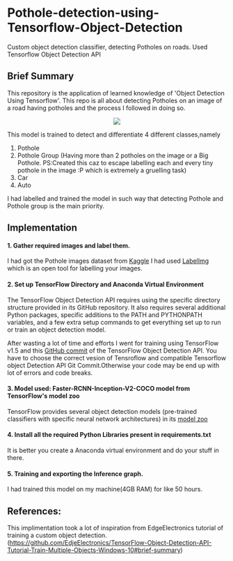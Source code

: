 # Pothole-detection-using-Tensorflow-Object-Detection
Custom object detection classifier, detecting Potholes on roads. Used Tensorflow Object Detection API

## Brief Summary
This repository is the application of learned knowledge of 'Object Detection Using Tensorflow'.
This repo is all about detecting Potholes on an image of a road having potholes and the process I followed in doing so.


<p align="center">
  <img src="pothole_testImages/432_out.JPG">
</p>

This model is trained to detect and differentiate 4 different classes,namely
1. Pothole
2. Pothole Group (Having more than 2 potholes on the image or a Big Pothole. PS:Created this caz to escape labelling each and every tiny pothole in the image :P which is extremely a gruelling task)
3. Car
4. Auto

I had labelled and trained the model in such way that detecting Pothole and Pothole group is the main priority.

## Implementation
#### 1. Gather required images and label them.
I had got the Pothole images dataset from [Kaggle](https://www.kaggle.com/sachinpatel21/starter-code-to-view-dataset-images/data)
I had used [LabelImg](https://github.com/tzutalin/labelImg) which is an open tool for labelling your images.
#### 2. Set up TensorFlow Directory and Anaconda Virtual Environment
The TensorFlow Object Detection API requires using the specific directory structure provided in its GitHub repository. It also requires several additional Python packages, specific additions to the PATH and PYTHONPATH variables, and a few extra setup commands to get everything set up to run or train an object detection model.

After wasting a lot of time and efforts I went for training using TensorFlow v1.5 and this [GitHub commit](https://github.com/tensorflow/models/tree/079d67d9a0b3407e8d074a200780f3835413ef99) of the TensorFlow Object Detection API.
You have to choose the correct vesion of Tensroflow and compatible Tensorflow object Detection API Git Commit.Otherwise your code may be end up with lot of errors and code breaks.

#### 3. Model used: Faster-RCNN-Inception-V2-COCO model from TensorFlow's model zoo
TensorFlow provides several object detection models (pre-trained classifiers with specific neural network architectures) in its [model zoo](https://github.com/tensorflow/models/blob/master/research/object_detection/g3doc/detection_model_zoo.md)

#### 4. Install all the required Python Libraries present in requirements.txt
It is better you create a Anaconda virtual environment and do your stuff in there.
#### 5. Training and exporting the Inference graph.
I had trained this model on my machine(4GB RAM) for like 50 hours.

## References:
This implimentation took a lot of inspiration from EdgeElectronics tutorial of training a custom object detection.
(https://github.com/EdjeElectronics/TensorFlow-Object-Detection-API-Tutorial-Train-Multiple-Objects-Windows-10#brief-summary)
